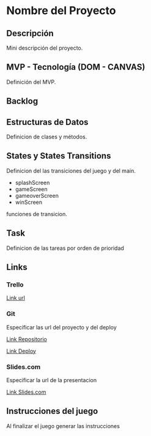 # Nombre del Proyecto

## Descripción

Mini descripción del proyecto.

## MVP - Tecnología (DOM - CANVAS)

Definición del MVP.

## Backlog

## Estructuras de Datos

Definicion de clases y métodos.

## States y States Transitions

Definicion del las transiciones del juego y del main.

- splashScreen
- gameScreen
- gameoverScreen
- winScreen

funciones de transicion.

## Task

Definicion de las tareas por orden de prioridad

## Links

### Trello

[Link url](https://trello.com)

### Git

Especificar las url del proyecto y del deploy

[Link Repositorio](http://github.com)

[Link Deploy](http://github.com)

### Slides.com

Especificar la url de la presentacion

[Link Slides.com](http://slides.com)

## Instrucciones del juego 

Al finalizar el juego generar las instrucciones



